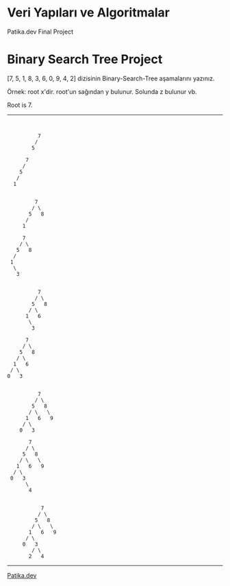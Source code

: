 # Veri Yapıları ve Algoritmalar
Patika.dev Final Project
# Binary Search Tree Project

[7, 5, 1, 8, 3, 6, 0, 9, 4, 2] dizisinin Binary-Search-Tree aşamalarını yazınız.

Örnek: root x'dir. root'un sağından y bulunur. Solunda z bulunur vb.

Root is 7.

---


```


          7
         /
        5
```

          7
         /
        5
       /
      1
```

         7
        / \
       5   8
      /
     1   
```

         7
        / \
       5   8
      /
     1
      \
       3
```

          7
         / \
        5   8
       / \
      1   6
       \
        3
```

          7
         / \
        5   8
       / \
      1   6
     / \
    0   3
```

          7
         / \
        5   8
       / \   \
      1   6   9
     / \
    0   3
```

           7
          / \
         5   8
        / \   \
       1   6   9
      / \
     0   3
          \
           4
```

           7
          / \
         5   8
        / \   \
       1   6   9
      / \
     0   3
        / \
       2   4
```
---

[Patika.dev](https://www.patika.dev/tr)
